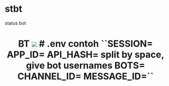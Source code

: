 # stbt
status bot
<h1 align="middle">BT <img src="https://telegra.ph/file/a087ff36b32f85224134a.jpg" />
# .env contoh
``SESSION=
APP_ID=
API_HASH=
split by space, give bot usernames
BOTS=
CHANNEL_ID=
MESSAGE_ID=``

